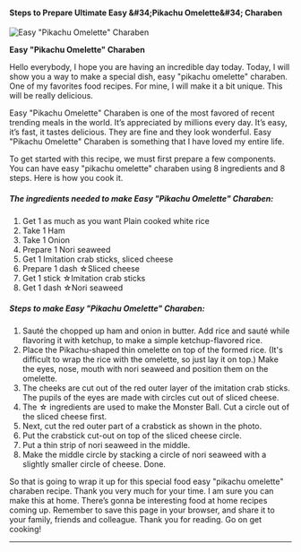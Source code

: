             

#### Steps to Prepare Ultimate Easy &amp;#34;Pikachu Omelette&amp;#34; Charaben

![Easy &quot;Pikachu Omelette&quot; Charaben](https://img-global.cpcdn.com/recipes/4977180363718656/751x532cq70/easy-pikachu-omelette-charaben-recipe-main-photo.jpg)

**Easy &quot;Pikachu Omelette&quot; Charaben**

Hello everybody, I hope you are having an incredible day today. Today, I will show you a way to make a special dish, easy "pikachu omelette" charaben. One of my favorites food recipes. For mine, I will make it a bit unique. This will be really delicious.

Easy "Pikachu Omelette" Charaben is one of the most favored of recent trending meals in the world. It’s appreciated by millions every day. It’s easy, it’s fast, it tastes delicious. They are fine and they look wonderful. Easy "Pikachu Omelette" Charaben is something that I have loved my entire life.

To get started with this recipe, we must first prepare a few components. You can have easy "pikachu omelette" charaben using 8 ingredients and 8 steps. Here is how you cook it.

##### The ingredients needed to make Easy "Pikachu Omelette" Charaben:

1.  Get 1 as much as you want Plain cooked white rice
2.  Take 1 Ham
3.  Take 1 Onion
4.  Prepare 1 Nori seaweed
5.  Get 1 Imitation crab sticks, sliced cheese
6.  Prepare 1 dash ☆Sliced cheese
7.  Get 1 stick ☆Imitation crab sticks
8.  Get 1 dash ☆Nori seaweed

##### Steps to make Easy "Pikachu Omelette" Charaben:

1.  Sauté the chopped up ham and onion in butter. Add rice and sauté while flavoring it with ketchup, to make a simple ketchup-flavored rice.
2.  Place the Pikachu-shaped thin omelette on top of the formed rice. (It's difficult to wrap the rice with the omelette, so just lay it on top.) Make the eyes, nose, mouth with nori seaweed and position them on the omelette.
3.  The cheeks are cut out of the red outer layer of the imitation crab sticks. The pupils of the eyes are made with circles cut out of sliced cheese.
4.  The ☆ ingredients are used to make the Monster Ball. Cut a circle out of the sliced cheese first.
5.  Next, cut the red outer part of a crabstick as shown in the photo.
6.  Put the crabstick cut-out on top of the sliced cheese circle.
7.  Put a thin strip of nori seaweed in the middle.
8.  Make the middle circle by stacking a circle of nori seaweed with a slightly smaller circle of cheese. Done.

So that is going to wrap it up for this special food easy "pikachu omelette" charaben recipe. Thank you very much for your time. I am sure you can make this at home. There’s gonna be interesting food at home recipes coming up. Remember to save this page in your browser, and share it to your family, friends and colleague. Thank you for reading. Go on get cooking!

* * *